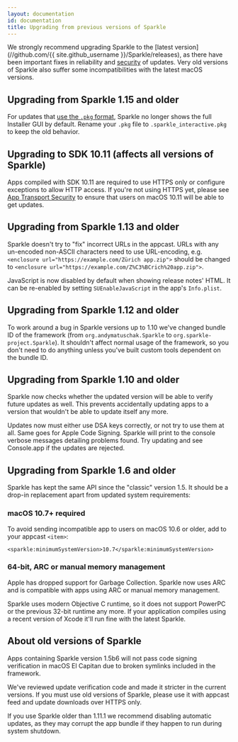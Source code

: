 ```yaml
---
layout: documentation
id: documentation
title: Upgrading from previous versions of Sparkle
---
```


We strongly recommend upgrading Sparkle to the [latest version](//github.com/{{ site.github_username }}/Sparkle/releases), as there have been important fixes in reliability and [security](/documentation/security) of updates. Very old versions of Sparkle also suffer some incompatibilities with the latest macOS versions.

## Upgrading from Sparkle 1.15 and older

For updates that [use the `.pkg` format](https://sparkle-project.org/documentation/package-updates/), Sparkle no longer shows the full Installer GUI by default. Rename your `.pkg` file to `.sparkle_interactive.pkg` to keep the old behavior.

## Upgrading to SDK 10.11 (affects all versions of Sparkle)

Apps compiled with SDK 10.11 are required to use HTTPS only or configure exceptions to allow HTTP access. If you're not using HTTPS yet, please see [App Transport Security](/documentation/app-transport-security/) to ensure that users on macOS 10.11 will be able to get updates.

## Upgrading from Sparkle 1.13 and older

Sparkle doesn't try to "fix" incorrect URLs in the appcast. URLs with any un-encoded non-ASCII characters need to use URL-encoding, e.g. `<enclosure url="https://example.com/Zürich app.zip">` should be changed to `<enclosure url="https://example.com/Z%C3%BCrich%20app.zip">`.

JavaScript is now disabled by default when showing release notes' HTML. It can be re-enabled by setting `SUEnableJavaScript` in the app's `Info.plist`.

## Upgrading from Sparkle 1.12 and older

To work around a bug in Sparkle versions up to 1.10 we've changed bundle ID of the framework (from `org.andymatuschak.Sparkle` to `org.sparkle-project.Sparkle`). It shouldn't affect normal usage of the framework, so you don't need to do anything unless you've built custom tools dependent on the bundle ID.

## Upgrading from Sparkle 1.10 and older

Sparkle now checks whether the updated version will be able to verify future updates as well. This prevents accidentally updating apps to a version that wouldn't be able to update itself any more.

Updates now must either use DSA keys correctly, or not try to use them at all. Same goes for Apple Code Signing. Sparkle will print to the console verbose messages detailing problems found. Try updating and see Console.app if the updates are rejected.

## Upgrading from Sparkle 1.6 and older

Sparkle has kept the same API since the "classic" version 1.5. It should be a drop-in replacement apart from updated system requirements:

### macOS 10.7+ required

To avoid sending incompatible app to users on macOS 10.6 or older, add to your appcast `<item>`:

    <sparkle:minimumSystemVersion>10.7</sparkle:minimumSystemVersion>

### 64-bit, ARC or manual memory management

Apple has dropped support for Garbage Collection. Sparkle now uses ARC and is compatible with apps using ARC or manual memory management.

Sparkle uses modern Objective C runtime, so it does not support PowerPC or the previous 32-bit runtime any more. If your application compiles using a recent version of Xcode it'll run fine with the latest Sparkle.

## About old versions of Sparkle

Apps containing Sparkle version 1.5b6 will not pass code signing verification in macOS El Capitan due to broken symlinks included in the framework.

We've reviewed update verification code and made it stricter in the current versions. If you must use old versions of Sparkle, please use it with appcast feed and update downloads over HTTPS only.

If you use Sparkle older than 1.11.1 we recommend disabling automatic updates, as they may corrupt the app bundle if they happen to run during system shutdown.

